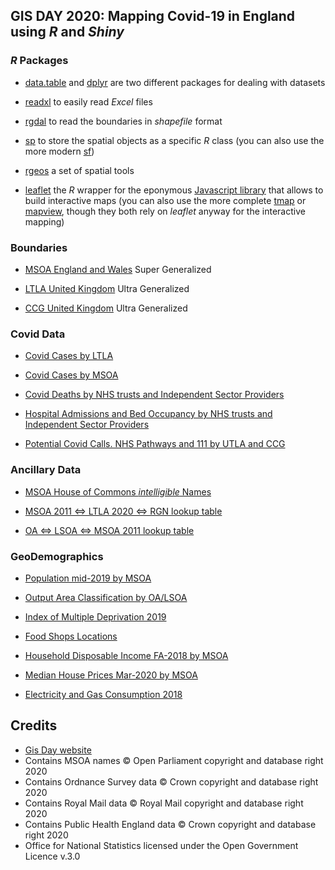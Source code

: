 ## GIS DAY 2020: Mapping Covid-19 in England using *R* and *Shiny*

### *R* Packages

 - [data.table]() and [dplyr]() are two different packages for dealing with datasets

 - [readxl]() to easily read *Excel* files
 
 - [rgdal]() to read the boundaries in *shapefile* format

 - [sp]() to store the spatial objects as a specific *R* class (you can also use the more modern [sf]())

 - [rgeos]() a set of spatial tools

 - [leaflet]() the *R* wrapper for the  eponymous [Javascript library](leaflet.js) that allows to build interactive maps (you can also use the more complete [tmap]() or [mapview](), though they both rely on *leaflet* anyway for the interactive mapping)


### Boundaries

 - [MSOA England and Wales](https://opendata.arcgis.com/datasets/87aa4eb6393644768a5f85929cc704c2_0.zip) Super Generalized
 
 - [LTLA United Kingdom](https://opendata.arcgis.com/datasets/910f48f3c4b3400aa9eb0af9f8989bbe_0.zip) Ultra Generalized
 
 - [CCG United Kingdom](https://opendata.arcgis.com/datasets/910f48f3c4b3400aa9eb0af9f8989bbe_0.zip) Ultra Generalized
 

### Covid Data

 - [Covid Cases by LTLA](https://coronavirus.data.gov.uk/downloads/csv/coronavirus-cases_latest.csv)
 
 - [Covid Cases by MSOA](https://coronavirus.data.gov.uk/downloads/msoa_data/MSOAs_latest.csv)
 
 - [Covid Deaths by NHS trusts and Independent Sector Providers](https://www.england.nhs.uk/statistics/statistical-work-areas/covid-19-daily-deaths/)
 
 - [Hospital Admissions and Bed Occupancy by NHS trusts and Independent Sector Providers](https://www.england.nhs.uk/statistics/statistical-work-areas/covid-19-hospital-activity/)
 
 - [Potential Covid Calls. NHS Pathways and 111 by UTLA and CCG](https://www.england.nhs.uk/statistics/statistical-work-areas/covid-19-daily-deaths/)
 

### Ancillary Data

 - [MSOA House of Commons *intelligible* Names](https://visual.parliament.uk/msoanames/static/MSOA-Names-1.7.csv)

 - [MSOA 2011 <=> LTLA 2020 <=> RGN lookup table](https://coronavirus.data.gov.uk/downloads/supplements/lookup_table.csv)

 - [OA <=> LSOA <=> MSOA 2011 lookup table](https://geoportal.statistics.gov.uk/datasets/output-area-to-lower-layer-super-output-area-to-middle-layer-super-output-area-to-local-authority-district-december-2011-lookup-in-england-and-wales)

### GeoDemographics

 - [Population mid-2019 by MSOA](https://www.ons.gov.uk/peoplepopulationandcommunity/populationandmigration/populationestimates/datasets/middlesuperoutputareamidyearpopulationestimates)

 - [Output Area Classification by OA/LSOA]()

 - [Index of Multiple Deprivation 2019](https://www.gov.uk/government/statistics/english-indices-of-deprivation-2019)

 - [Food Shops Locations]()

 - [Household Disposable Income FA-2018 by MSOA](https://www.ons.gov.uk/employmentandlabourmarket/peopleinwork/earningsandworkinghours/datasets/smallareaincomeestimatesformiddlelayersuperoutputareasenglandandwales)

 - [Median House Prices Mar-2020 by MSOA](https://www.ons.gov.uk/peoplepopulationandcommunity/housing/datasets/hpssadataset2medianhousepricebymsoaquarterlyrollingyear)

 - [Electricity and Gas Consumption 2018](https://www.gov.uk/government/statistics/lower-and-middle-super-output-areas-gas-consumption)


## Credits

 - [Gis Day website](https://www.gisday.com/en-us/overview)
 - Contains MSOA names © Open Parliament copyright and database right 2020
 - Contains Ordnance Survey data © Crown copyright and database right 2020
 - Contains Royal Mail data © Royal Mail copyright and database right 2020
 - Contains Public Health England data © Crown copyright and database right 2020
 - Office for National Statistics licensed under the Open Government Licence v.3.0
 
